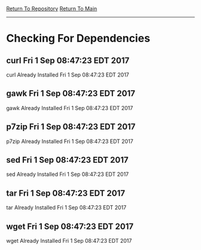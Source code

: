 [Return To Repository](https://github.com/deathbybandaid/piholeparser/blob/master/)
[Return To Main](https://github.com/deathbybandaid/piholeparser/blob/master/RecentRunLogs/README.md)
____________________________________
# Checking For Dependencies

## curl Fri 1 Sep 08:47:23 EDT 2017
curl Already Installed Fri 1 Sep 08:47:23 EDT 2017
## gawk Fri 1 Sep 08:47:23 EDT 2017
gawk Already Installed Fri 1 Sep 08:47:23 EDT 2017
## p7zip Fri 1 Sep 08:47:23 EDT 2017
p7zip Already Installed Fri 1 Sep 08:47:23 EDT 2017
## sed Fri 1 Sep 08:47:23 EDT 2017
sed Already Installed Fri 1 Sep 08:47:23 EDT 2017
## tar Fri 1 Sep 08:47:23 EDT 2017
tar Already Installed Fri 1 Sep 08:47:23 EDT 2017
## wget Fri 1 Sep 08:47:23 EDT 2017
wget Already Installed Fri 1 Sep 08:47:23 EDT 2017
